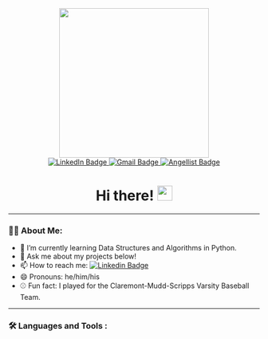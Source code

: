 <div id="header" align="center">
  <img src="https://media.giphy.com/media/yhXPFygSaOuzmnq8tF/giphy.gif" width="300"/>
  
  <div id="badges">
    <a href="https://www.linkedin.com/in/calvin-koo-9aa869158/">
      <img src="https://img.shields.io/badge/LinkedIn-blue?style=for-the-badge&logo=linkedin&logoColor=white" alt="LinkedIn Badge"/>
    </a>
    <a href="mailto:kkoo22@students.claremontmckenna.edu">
      <img src="https://img.shields.io/badge/Gmail-red?style=for-the-badge&logo=gmail&logoColor=white" alt="Gmail Badge"/>
    </a>
    <a href="https://angel.co/u/kyung-koo">
      <img src="https://img.shields.io/badge/Angellist-white?style=for-the-badge&logo=angellist&logoColor=gray" alt="Angellist Badge"/>
    </a>
  </div>
  
  <img src="https://komarev.com/ghpvc/?username=ckoo13&style=flat-square&color=blue" alt=""/>
  
  <h1>
    Hi there!
    <img src="https://media.giphy.com/media/hvRJCLFzcasrR4ia7z/giphy.gif" width="30px"/>
  </h1>
</div>

---

### :man_technologist: About Me:

- 🌱 I’m currently learning Data Structures and Algorithms in Python.
- 💬 Ask me about my projects below!
- 📫 How to reach me: [![Linkedin Badge](https://img.shields.io/badge/-calvinkoo-blue?style=flat&logo=Linkedin&logoColor=white)](https://www.linkedin.com/in/calvin-koo-9aa869158/)
- 😄 Pronouns: he/him/his
- ⚾️ Fun fact: I played for the Claremont-Mudd-Scripps Varsity Baseball Team.

---

### :hammer_and_wrench: Languages and Tools :


